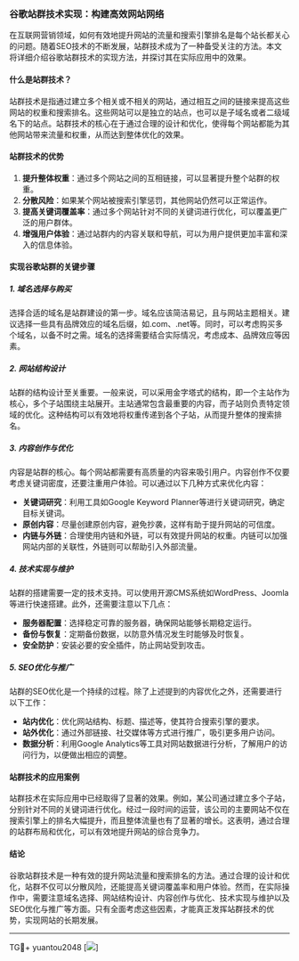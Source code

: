 ### 谷歌站群技术实现：构建高效网站网络

在互联网营销领域，如何有效地提升网站的流量和搜索引擎排名是每个站长都关心的问题。随着SEO技术的不断发展，站群技术成为了一种备受关注的方法。本文将详细介绍谷歌站群技术的实现方法，并探讨其在实际应用中的效果。

#### 什么是站群技术？

站群技术是指通过建立多个相关或不相关的网站，通过相互之间的链接来提高这些网站的权重和搜索排名。这些网站可以是独立的站点，也可以是子域名或者二级域名下的站点。站群技术的核心在于通过合理的设计和优化，使得每个网站都能为其他网站带来流量和权重，从而达到整体优化的效果。

#### 站群技术的优势

1. **提升整体权重**：通过多个网站之间的互相链接，可以显著提升整个站群的权重。
2. **分散风险**：如果某个网站被搜索引擎惩罚，其他网站仍然可以正常运作。
3. **提高关键词覆盖率**：通过多个网站针对不同的关键词进行优化，可以覆盖更广泛的用户群体。
4. **增强用户体验**：通过站群内的内容关联和导航，可以为用户提供更加丰富和深入的信息体验。

#### 实现谷歌站群的关键步骤

##### 1. 域名选择与购买

选择合适的域名是站群建设的第一步。域名应该简洁易记，且与网站主题相关。建议选择一些具有品牌效应的域名后缀，如.com、.net等。同时，可以考虑购买多个域名，以备不时之需。域名的选择需要结合实际情况，考虑成本、品牌效应等因素。

##### 2. 网站结构设计

站群的结构设计至关重要。一般来说，可以采用金字塔式的结构，即一个主站作为核心，多个子站围绕主站展开。主站通常包含最重要的内容，而子站则负责特定领域的优化。这种结构可以有效地将权重传递到各个子站，从而提升整体的搜索排名。

##### 3. 内容创作与优化

内容是站群的核心。每个网站都需要有高质量的内容来吸引用户。内容创作不仅要考虑关键词密度，还要注重用户体验。可以通过以下几种方式来优化内容：

- **关键词研究**：利用工具如Google Keyword Planner等进行关键词研究，确定目标关键词。
- **原创内容**：尽量创建原创内容，避免抄袭，这样有助于提升网站的可信度。
- **内链与外链**：合理使用内链和外链，可以有效提升网站的权重。内链可以加强网站内部的关联性，外链则可以帮助引入外部流量。

##### 4. 技术实现与维护

站群的搭建需要一定的技术支持。可以使用开源CMS系统如WordPress、Joomla等进行快速搭建。此外，还需要注意以下几点：

- **服务器配置**：选择稳定可靠的服务器，确保网站能够长期稳定运行。
- **备份与恢复**：定期备份数据，以防意外情况发生时能够及时恢复。
- **安全防护**：安装必要的安全插件，防止网站受到攻击。

##### 5. SEO优化与推广

站群的SEO优化是一个持续的过程。除了上述提到的内容优化之外，还需要进行以下工作：

- **站内优化**：优化网站结构、标题、描述等，使其符合搜索引擎的要求。
- **站外优化**：通过外部链接、社交媒体等方式进行推广，吸引更多用户访问。
- **数据分析**：利用Google Analytics等工具对网站数据进行分析，了解用户的访问行为，以便做出相应的调整。

#### 站群技术的应用案例

站群技术在实际应用中已经取得了显著的效果。例如，某公司通过建立多个子站，分别针对不同的关键词进行优化。经过一段时间的运营，该公司的主要网站不仅在搜索引擎上的排名大幅提升，而且整体流量也有了显著的增长。这表明，通过合理的站群布局和优化，可以有效地提升网站的综合竞争力。

#### 结论

谷歌站群技术是一种有效的提升网站流量和搜索排名的方法。通过合理的设计和优化，站群不仅可以分散风险，还能提高关键词覆盖率和用户体验。然而，在实际操作中，需要注意域名选择、网站结构设计、内容创作与优化、技术实现与维护以及SEO优化与推广等方面。只有全面考虑这些因素，才能真正发挥站群技术的优势，实现网站的长期发展。

---

TG💪+ yuantou2048  [![](https://github.com/user-attachments/assets/42a5a4a5-fea9-4a1d-8aa0-73e57e430cca)]
